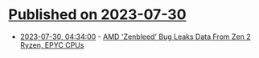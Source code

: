 # [Published on 2023-07-30](index.md)

* [2023-07-30, 04:34:00](https://hardware.slashdot.org/story/23/07/30/0120204/amd-zenbleed-bug-leaks-data-from-zen-2-ryzen-epyc-cpus?utm_source=rss1.0mainlinkanon&utm_medium=feed) - [AMD 'Zenbleed' Bug Leaks Data From Zen 2 Ryzen, EPYC CPUs](https://hardware.slashdot.org/story/23/07/30/0120204/amd-zenbleed-bug-leaks-data-from-zen-2-ryzen-epyc-cpus?utm_source=rss1.0mainlinkanon&utm_medium=feed)
